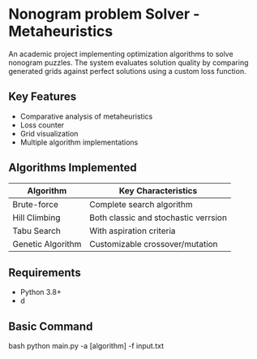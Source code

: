 # Nonogram problem Solver - Metaheuristics

An academic project implementing optimization algorithms to solve nonogram puzzles. The system evaluates solution quality by comparing generated grids against perfect solutions using a custom loss function.

## Key Features
- Comparative analysis of metaheuristics
- Loss counter
- Grid visualization
- Multiple algorithm implementations

## Algorithms Implemented
| Algorithm            | Key Characteristics                    |
|----------------------|----------------------------------------|
| Brute-force          | Complete search algorithm              |
| Hill Climbing        | Both classic and stochastic verrsion   |
| Tabu Search          | With aspiration criteria               |
| Genetic Algorithm    | Customizable crossover/mutation        |

## Requirements
- Python 3.8+
- d

## Basic Command
bash
python main.py -a [algorithm] -f input.txt
